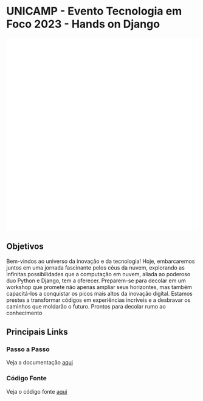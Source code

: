 # UNICAMP - Evento Tecnologia em Foco 2023 - Hands on Django

![TOTVS](assets/imgs/totvs_logo_branco.png?raw=true "totvs")

## Objetivos

Bem-vindos ao universo da inovação e da tecnologia! Hoje, embarcaremos juntos em uma jornada fascinante pelos céus da nuvem, explorando as infinitas possibilidades que a computação em nuvem, aliada ao poderoso duo Python e Django, tem a oferecer. Preparem-se para decolar em um workshop que promete não apenas ampliar seus horizontes, mas também capacitá-los a conquistar os picos mais altos da inovação digital. Estamos prestes a transformar códigos em experiências incríveis e a desbravar os caminhos que moldarão o futuro. Prontos para decolar rumo ao conhecimento

## Principais Links

### Passo a Passo
Veja a documentação [aqui](hands_on/STEP_by_STEP.md)


### Código Fonte
Veja o código fonte [aqui](src/README.md)
